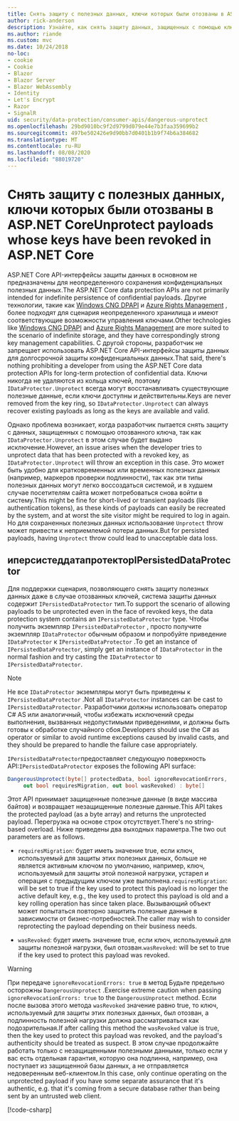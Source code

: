 ```yaml
---
title: Снять защиту с полезных данных, ключи которых были отозваны в ASP.NET Core
author: rick-anderson
description: Узнайте, как снять защиту данных, защищенных с помощью ключей, которые были отозваны в ASP.NET Core приложении.
ms.author: riande
ms.custom: mvc
ms.date: 10/24/2018
no-loc:
- cookie
- Cookie
- Blazor
- Blazor Server
- Blazor WebAssembly
- Identity
- Let's Encrypt
- Razor
- SignalR
uid: security/data-protection/consumer-apis/dangerous-unprotect
ms.openlocfilehash: 29bd9010bc9f2d9799d079e44e7b3faa359699b2
ms.sourcegitcommit: 497be502426e9d90bb7d0401b1b9f74b6a384682
ms.translationtype: MT
ms.contentlocale: ru-RU
ms.lasthandoff: 08/08/2020
ms.locfileid: "88019720"
---
```

# <a name="unprotect-payloads-whose-keys-have-been-revoked-in-aspnet-core"></a><span data-ttu-id="074c1-103">Снять защиту с полезных данных, ключи которых были отозваны в ASP.NET Core</span><span class="sxs-lookup"><span data-stu-id="074c1-103">Unprotect payloads whose keys have been revoked in ASP.NET Core</span></span>

<a name="data-protection-consumer-apis-dangerous-unprotect"></a>

<span data-ttu-id="074c1-104">ASP.NET Core API-интерфейсы защиты данных в основном не предназначены для неопределенного сохранения конфиденциальных полезных данных.</span><span class="sxs-lookup"><span data-stu-id="074c1-104">The ASP.NET Core data protection APIs are not primarily intended for indefinite persistence of confidential payloads.</span></span> <span data-ttu-id="074c1-105">Другие технологии, такие как [Windows CNG DPAPI](/windows/win32/seccng/cng-dpapi) и [Azure Rights Management](/rights-management/) , более подходят для сценария неопределенного хранилища и имеют соответствующие возможности управления ключами.</span><span class="sxs-lookup"><span data-stu-id="074c1-105">Other technologies like [Windows CNG DPAPI](/windows/win32/seccng/cng-dpapi) and [Azure Rights Management](/rights-management/) are more suited to the scenario of indefinite storage, and they have correspondingly strong key management capabilities.</span></span> <span data-ttu-id="074c1-106">С другой стороны, разработчик не запрещает использовать ASP.NET Core API-интерфейсы защиты данных для долгосрочной защиты конфиденциальных данных.</span><span class="sxs-lookup"><span data-stu-id="074c1-106">That said, there's nothing prohibiting a developer from using the ASP.NET Core data protection APIs for long-term protection of confidential data.</span></span> <span data-ttu-id="074c1-107">Ключи никогда не удаляются из кольца ключей, поэтому `IDataProtector.Unprotect` всегда могут восстанавливать существующие полезные данные, если ключи доступны и действительны.</span><span class="sxs-lookup"><span data-stu-id="074c1-107">Keys are never removed from the key ring, so `IDataProtector.Unprotect` can always recover existing payloads as long as the keys are available and valid.</span></span>

<span data-ttu-id="074c1-108">Однако проблема возникает, когда разработчик пытается снять защиту с данных, защищенных с помощью отозванного ключа, так как `IDataProtector.Unprotect` в этом случае будет выдано исключение.</span><span class="sxs-lookup"><span data-stu-id="074c1-108">However, an issue arises when the developer tries to unprotect data that has been protected with a revoked key, as `IDataProtector.Unprotect` will throw an exception in this case.</span></span> <span data-ttu-id="074c1-109">Это может быть удобно для кратковременных или временных полезных данных (например, маркеров проверки подлинности), так как эти типы полезных данных могут легко воссоздаться системой, и в худшем случае посетителям сайта может потребоваться снова войти в систему.</span><span class="sxs-lookup"><span data-stu-id="074c1-109">This might be fine for short-lived or transient payloads (like authentication tokens), as these kinds of payloads can easily be recreated by the system, and at worst the site visitor might be required to log in again.</span></span> <span data-ttu-id="074c1-110">Но для сохраненных полезных данных использование `Unprotect` throw может привести к неприемлемой потери данных.</span><span class="sxs-lookup"><span data-stu-id="074c1-110">But for persisted payloads, having `Unprotect` throw could lead to unacceptable data loss.</span></span>

## <a name="ipersisteddataprotector"></a><span data-ttu-id="074c1-111">иперсистеддатапротектор</span><span class="sxs-lookup"><span data-stu-id="074c1-111">IPersistedDataProtector</span></span>

<span data-ttu-id="074c1-112">Для поддержки сценария, позволяющего снять защиту полезных данных даже в случае отозванных ключей, система защиты данных содержит `IPersistedDataProtector` тип.</span><span class="sxs-lookup"><span data-stu-id="074c1-112">To support the scenario of allowing payloads to be unprotected even in the face of revoked keys, the data protection system contains an `IPersistedDataProtector` type.</span></span> <span data-ttu-id="074c1-113">Чтобы получить экземпляр `IPersistedDataProtector` , просто получите экземпляр `IDataProtector` обычным образом и попробуйте приведение `IDataProtector` к `IPersistedDataProtector` .</span><span class="sxs-lookup"><span data-stu-id="074c1-113">To get an instance of `IPersistedDataProtector`, simply get an instance of `IDataProtector` in the normal fashion and try casting the `IDataProtector` to `IPersistedDataProtector`.</span></span>

> [!NOTE]
> <span data-ttu-id="074c1-114">Не все `IDataProtector` экземпляры могут быть приведены к `IPersistedDataProtector` .</span><span class="sxs-lookup"><span data-stu-id="074c1-114">Not all `IDataProtector` instances can be cast to `IPersistedDataProtector`.</span></span> <span data-ttu-id="074c1-115">Разработчики должны использовать оператор C# AS или аналогичный, чтобы избежать исключений среды выполнения, вызванных недопустимыми приведениями, и должны быть готовы к обработке случайного сбоя.</span><span class="sxs-lookup"><span data-stu-id="074c1-115">Developers should use the C# as operator or similar to avoid runtime exceptions caused by invalid casts, and they should be prepared to handle the failure case appropriately.</span></span>

<span data-ttu-id="074c1-116">`IPersistedDataProtector`предоставляет следующую поверхность API:</span><span class="sxs-lookup"><span data-stu-id="074c1-116">`IPersistedDataProtector` exposes the following API surface:</span></span>

```csharp
DangerousUnprotect(byte[] protectedData, bool ignoreRevocationErrors,
     out bool requiresMigration, out bool wasRevoked) : byte[]
```

<span data-ttu-id="074c1-117">Этот API принимает защищенные полезные данные (в виде массива байтов) и возвращает незащищенные полезные данные.</span><span class="sxs-lookup"><span data-stu-id="074c1-117">This API takes the protected payload (as a byte array) and returns the unprotected payload.</span></span> <span data-ttu-id="074c1-118">Перегрузка на основе строк отсутствует.</span><span class="sxs-lookup"><span data-stu-id="074c1-118">There's no string-based overload.</span></span> <span data-ttu-id="074c1-119">Ниже приведены два выходных параметра.</span><span class="sxs-lookup"><span data-stu-id="074c1-119">The two out parameters are as follows.</span></span>

* <span data-ttu-id="074c1-120">`requiresMigration`: будет иметь значение true, если ключ, используемый для защиты этих полезных данных, больше не является активным ключом по умолчанию, например, ключ, используемый для защиты этой полезной нагрузки, устарел и операция с предыдущим ключом уже выполнена.</span><span class="sxs-lookup"><span data-stu-id="074c1-120">`requiresMigration`: will be set to true if the key used to protect this payload is no longer the active default key, e.g., the key used to protect this payload is old and a key rolling operation has since taken place.</span></span> <span data-ttu-id="074c1-121">Вызывающий объект может попытаться повторно защитить полезные данные в зависимости от бизнес-потребностей.</span><span class="sxs-lookup"><span data-stu-id="074c1-121">The caller may wish to consider reprotecting the payload depending on their business needs.</span></span>

* <span data-ttu-id="074c1-122">`wasRevoked`: будет иметь значение true, если ключ, используемый для защиты полезной нагрузки, был отозван.</span><span class="sxs-lookup"><span data-stu-id="074c1-122">`wasRevoked`: will be set to true if the key used to protect this payload was revoked.</span></span>

>[!WARNING]
> <span data-ttu-id="074c1-123">При передаче `ignoreRevocationErrors: true` в метод Будьте предельно осторожны `DangerousUnprotect` .</span><span class="sxs-lookup"><span data-stu-id="074c1-123">Exercise extreme caution when passing `ignoreRevocationErrors: true` to the `DangerousUnprotect` method.</span></span> <span data-ttu-id="074c1-124">Если после вызова этого метода `wasRevoked` значение равно true, то ключ, используемый для защиты этих полезных данных, был отозван, а подлинность полезной нагрузки должна рассматриваться как подозрительная.</span><span class="sxs-lookup"><span data-stu-id="074c1-124">If after calling this method the `wasRevoked` value is true, then the key used to protect this payload was revoked, and the payload's authenticity should be treated as suspect.</span></span> <span data-ttu-id="074c1-125">В этом случае продолжайте работать только с незащищенными полезными данными, только если у вас есть отдельная гарантия, которую она подлинна, например, она поступает из защищенной базы данных, а не отправляется недоверенным веб-клиентом.</span><span class="sxs-lookup"><span data-stu-id="074c1-125">In this case, only continue operating on the unprotected payload if you have some separate assurance that it's authentic, e.g. that it's coming from a secure database rather than being sent by an untrusted web client.</span></span>

[!code-csharp[](dangerous-unprotect/samples/dangerous-unprotect.cs)]
